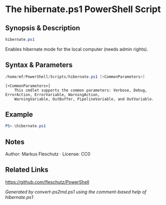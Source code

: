 # The hibernate.ps1 PowerShell Script

## Synopsis & Description
```powershell
hibernate.ps1
```

Enables hibernate mode for the local computer (needs admin rights).

## Syntax & Parameters
```powershell
/home/mf/PowerShell/Scripts/hibernate.ps1 [<CommonParameters>]
```

```
[<CommonParameters>]
    This cmdlet supports the common parameters: Verbose, Debug, ErrorAction, ErrorVariable, WarningAction, 
    WarningVariable, OutBuffer, PipelineVariable, and OutVariable.
```

## Example
```powershell
PS>.\hibernate.ps1
```


## Notes
Author: Markus Fleschutz · License: CC0

## Related Links
https://github.com/fleschutz/PowerShell

*Generated by convert-ps2md.ps1 using the comment-based help of hibernate.ps1*
